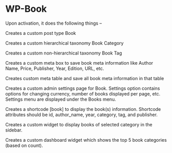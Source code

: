 # WP-Book
Upon activation, it does the following things –

Creates a custom post type Book

Creates a custom hierarchical taxonomy Book Category

Creates a custom non-hierarchical taxonomy Book Tag

Creates a custom meta box to save book meta information like Author Name, Price, Publisher, Year, Edition, URL, etc.

Creates custom meta table and save all book meta information in that table

Creates a custom admin settings page for Book. Settings option contains options for changing currency, number of books displayed per page, etc. Settings menu are displayed under 
the Books menu.

Creates a shortcode [book] to display the book(s) information. Shortcode attributes should be id, author_name, year, category, tag, and publisher.

Creates a custom widget to display books of selected category in the sidebar.

Creates a custom dashboard widget which shows the top 5 book categories (based on count).

